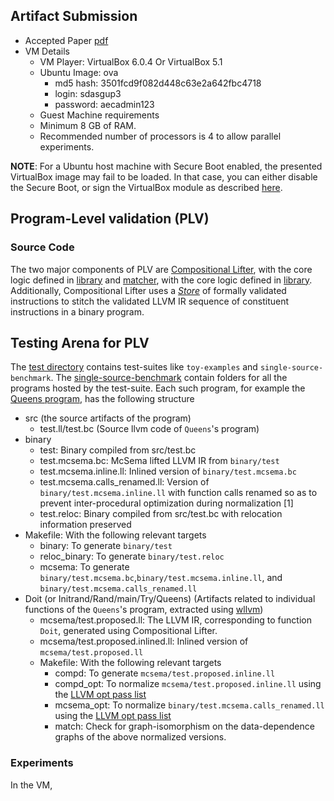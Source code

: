 ## Artifact Submission
 - Accepted Paper [pdf](https://github.com/sdasgup3/PLDI-2020-Artifact-Evaluation/blob/master/pldi2020-paper29.pdf)
 - VM Details
    - VM Player: VirtualBox 6.0.4 Or VirtualBox 5.1
    - Ubuntu Image: ova
      -   md5 hash: 3501fcd9f082d448c63e2a642fbc4718
      -   login: sdasgup3
      -   password: aecadmin123
    - Guest Machine requirements
    - Minimum 8 GB of RAM.
    - Recommended number of processors is 4 to allow parallel experiments.

**NOTE**: For a Ubuntu host machine with Secure Boot enabled, the presented VirtualBox image may fail to be loaded. In that case, you can either disable the Secure Boot, or sign the VirtualBox module as described [here](https://askubuntu.com/questions/900118/vboxdrv-sh-failed-modprobe-vboxdrv-failed-please-use-dmesg-to-find-out-why/900121#900121).

## Program-Level validation (PLV)
### Source Code

The two major components of PLV are [Compositional Lifter](https://github.com/sdasgup3/validating-binary-decompilation/blob/master/source/tools/decompiler/decompiler.cpp), with the core logic defined in [library](https://github.com/sdasgup3/validating-binary-decompilation/blob/master/source/libs/compositional-decompiler/compositional-decompiler.cpp) and [matcher](https://github.com/sdasgup3/validating-binary-decompilation/blob/master/source/tools/matcher/matcher.cpp), with the core logic defined in [library](https://github.com/sdasgup3/validating-binary-decompilation/blob/master/source/libs/llvm-graph-matching/llvm-graph-matching.cpp). Additionally, Compositional Lifter uses a [_Store_](https://github.com/sdasgup3/compd_cache) of formally validated instructions to stitch the validated LLVM IR sequence of constituent instructions in a binary program.

## Testing Arena for PLV

The [test directory](https://github.com/sdasgup3/validating-binary-decompilation/tree/master/tests/program_translation_validation/) contains test-suites like `toy-examples` and `single-source-benchmark`. The [single-source-benchmark](https://github.com/sdasgup3/validating-binary-decompilation/tree/master/tests/program_translation_validation/single-source-benchmark) contain folders for all the programs hosted by the test-suite. Each such program, for example the [Queens program](https://github.com/sdasgup3/validating-binary-decompilation/tree/master/tests/program_translation_validation/single-source-benchmark/Queens), has the following structure


 - src (the source artifacts of the program)
   - test.ll/test.bc (Source llvm code of `Queens`'s program) 
 - binary
   - test: Binary compiled from src/test.bc
   - test.mcsema.bc: McSema lifted LLVM IR from `binary/test`
   - test.mcsema.inline.ll: Inlined version of `binary/test.mcsema.bc`
   - test.mcsema.calls_renamed.ll: Version of `binary/test.mcsema.inline.ll` with function calls renamed so as to prevent inter-procedural optimization during normalization [1]  
   - test.reloc: Binary compiled from src/test.bc with relocation information preserved
 - Makefile: With the following relevant targets
   - binary: To generate `binary/test`
   - reloc_binary: To generate `binary/test.reloc`
   - mcsema: To generate `binary/test.mcsema.bc`,`binary/test.mcsema.inline.ll`, and `binary/test.mcsema.calls_renamed.ll`  
  - Doit (or Initrand/Rand/main/Try/Queens) (Artifacts related to individual functions of the `Queens`'s program, extracted using [wllvm](https://github.com/travitch/whole-program-llvm))
    - mcsema/test.proposed.ll: The LLVM IR, corresponding to function `Doit`, generated using Compositional Lifter.
    - mcsema/test.proposed.inlined.ll: Inlined version of `mcsema/test.proposed.ll`
    - Makefile: With the following relevant targets
      - compd: To generate `mcsema/test.proposed.inline.ll`
      - compd_opt: To normalize `mcsema/test.proposed.inline.ll` using the [LLVM opt pass list](https://github.com/sdasgup3/validating-binary-decompilation/blob/master/tests/scripts/matcher_driver.sh#L15)
      - mcsema_opt: To normalize `binary/test.mcsema.calls_renamed.ll` using the [LLVM opt pass list](https://github.com/sdasgup3/validating-binary-decompilation/blob/master/tests/scripts/matcher_driver.sh#L15)
      - match: Check for graph-isomorphism on the data-dependence graphs of the above normalized versions.



### Experiments
In the VM, 


